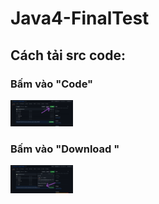 # Java4-FinalTest

## Cách tải src code:

### Bấm vào "Code"
<img src="https://github.com/dangtranhuu/images/blob/main/down-code/122434235654.png" width="100"> 


### Bấm vào "Download "
<img src="https://github.com/dangtranhuu/images/blob/main/down-code/44553346666.png" width="100"> 
